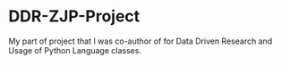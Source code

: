 # DDR-ZJP-Project
My part of project that I was co-author of for Data Driven Research and Usage of Python Language classes.
